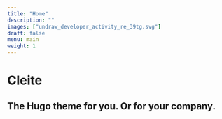 ```yaml
---
title: "Home"
description: ""
images: ["undraw_developer_activity_re_39tg.svg"]
draft: false
menu: main
weight: 1
---
```


# Cleite
## The Hugo theme for you. Or for your company.